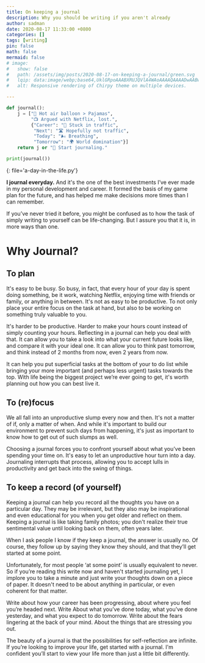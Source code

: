 ```yaml
---
title: On keeping a journal
description: Why you should be writing if you aren't already
author: sadman
date: 2020-08-17 11:33:00 +0800
categories: []
tags: [writing]
pin: false
math: false
mermaid: false
# image:
#   show: false
#   path: /assets/img/posts/2020-08-17-on-keeping-a-journal/green.svg
#   lqip: data:image/webp;base64,UklGRpoAAABXRUJQVlA4WAoAAAAQAAAADwAABwAAQUxQSDIAAAARL0AmbZurmr57yyIiqE8oiG0bejIYEQTgqiDA9vqnsUSI6H+oAERp2HZ65qP/VIAWAFZQOCBCAAAA8AEAnQEqEAAIAAVAfCWkAALp8sF8rgRgAP7o9FDvMCkMde9PK7euH5M1m6VWoDXf2FkP3BqV0ZYbO6NA/VFIAAAA
#   alt: Responsive rendering of Chirpy theme on multiple devices.

---
```


```python
def journal():
    j = ["🎈 Hot air balloon > Pajamas",
         "📺 Argued with Netflix, lost.",
         {"Career": "🚗 Stuck in traffic",
          "Next": "🛣️ Hopefully not traffic",
          "Today": "🌬️ Breathing",
          "Tomorrow": "🌍 World domination"}]
    return j or "📝 Start journaling."

print(journal())
```
{: file='a-day-in-the-life.py'}

**I journal everyday.** And it's the one of the best investments I’ve ever made in my personal development and career. It formed the basis of my game plan for the future, and has helped me make decisions more times than I can remember.

If you’ve never tried it before, you might be confused as to how the task of simply writing to yourself can be life-changing. But I assure you that it is, in more ways than one.

# Why Journal?

## To plan

It's easy to be busy. So busy, in fact, that every hour of your day is spent doing something, be it work, watching Netflix, enjoying time with friends or family, or anything in between. It's not as easy to be productive. To not only place your entire focus on the task at hand, but also to be working on something truly valuable to you.

It's harder to be productive. Harder to make your hours count instead of simply counting your hours. Reflecting in a journal can help you deal with that. It can allow you to take a look into what your current future looks like, and compare it with your ideal one. It can allow you to think past tomorrow, and think instead of 2 months from now, even 2 years from now.

It can help you put superficial tasks at the bottom of your to do list while bringing your more important (and perhaps less urgent) tasks towards the top. With life being the biggest project we’re ever going to get, it's worth planning out how you can best live it.

## To (re)focus
We all fall into an unproductive slump every now and then. It's not a matter of if, only a matter of when. And while it's important to build our environment to prevent such days from happening, it's just as important to know how to get out of such slumps as well.

Choosing a journal forces you to confront yourself about what you’ve been spending your time on. It's easy to let an unproductive hour turn into a day. Journaling interrupts that process, allowing you to accept lulls in productivity and get back into the swing of things.


## To keep a record (of yourself)
Keeping a journal can help you record all the thoughts you have on a particular day. They may be irrelevant, but they also may be inspirational and even educational for you when you get older and reflect on them. Keeping a journal is like taking family photos; you don't realize their true sentimental value until looking back on them, often years later.

When I ask people I know if they keep a journal, the answer is usually no. Of course, they follow up by saying they know they should, and that they’ll get started at some point.

Unfortunately, for most people ‘at some point’ is usually equivalent to never. So if you’re reading this write now and haven't started journaling yet, I implore you to take a minute and just write your thoughts down on a piece of paper. It doesn't need to be about anything in particular, or even coherent for that matter.

Write about how your career has been progressing, about where you feel you’re headed next. Write About what you’ve done today, what you’ve done yesterday, and what you expect to do tomorrow. Write about the fears lingering at the back of your mind. About the things that are stressing you out.

The beauty of a journal is that the possibilities for self-reflection are infinite. If you’re looking to improve your life, get started with a journal. I'm confident you’ll start to view your life more than just a little bit differently.
